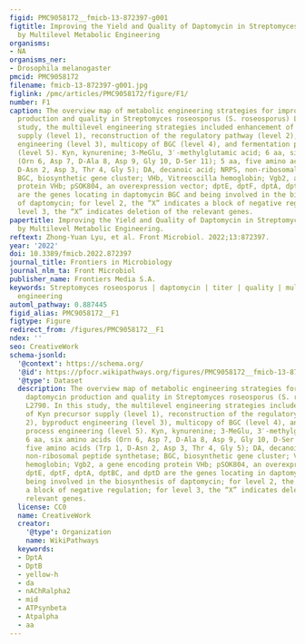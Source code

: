 ```yaml
---
figid: PMC9058172__fmicb-13-872397-g001
figtitle: Improving the Yield and Quality of Daptomycin in Streptomyces roseosporus
  by Multilevel Metabolic Engineering
organisms:
- NA
organisms_ner:
- Drosophila melanogaster
pmcid: PMC9058172
filename: fmicb-13-872397-g001.jpg
figlink: /pmc/articles/PMC9058172/figure/F1/
number: F1
caption: The overview map of metabolic engineering strategies for improving daptomycin
  production and quality in Streptomyces roseosporus (S. roseosporus) L2790. In this
  study, the multilevel engineering strategies included enhancement of Kyn precursor
  supply (level 1), reconstruction of the regulatory pathway (level 2), byproduct
  engineering (level 3), multicopy of BGC (level 4), and fermentation process engineering
  (level 5). Kyn, kynurenine; 3-MeGlu, 3′-methylglutamic acid; 6 aa, six amino acids
  (Orn 6, Asp 7, D-Ala 8, Asp 9, Gly 10, D-Ser 11); 5 aa, five amino acids (Trp 1,
  D-Asn 2, Asp 3, Thr 4, Gly 5); DA, decanoic acid; NRPS, non-ribosomal peptide synthetase;
  BGC, biosynthetic gene cluster; VHb, Vitreoscilla hemoglobin; Vgb2, a gene encoding
  protein VHb; pSOK804, an overexpression vector; dptE, dptF, dptA, dptBC, and dptD
  are the genes locating in daptomycin BGC and being involved in the biosynthesis
  of daptomycin; for level 2, the “X” indicates a block of negative regulation; for
  level 3, the “X” indicates deletion of the relevant genes.
papertitle: Improving the Yield and Quality of Daptomycin in Streptomyces roseosporus
  by Multilevel Metabolic Engineering.
reftext: Zhong-Yuan Lyu, et al. Front Microbiol. 2022;13:872397.
year: '2022'
doi: 10.3389/fmicb.2022.872397
journal_title: Frontiers in Microbiology
journal_nlm_ta: Front Microbiol
publisher_name: Frontiers Media S.A.
keywords: Streptomyces roseosporus | daptomycin | titer | quality | multi-level metabolic
  engineering
automl_pathway: 0.887445
figid_alias: PMC9058172__F1
figtype: Figure
redirect_from: /figures/PMC9058172__F1
ndex: ''
seo: CreativeWork
schema-jsonld:
  '@context': https://schema.org/
  '@id': https://pfocr.wikipathways.org/figures/PMC9058172__fmicb-13-872397-g001.html
  '@type': Dataset
  description: The overview map of metabolic engineering strategies for improving
    daptomycin production and quality in Streptomyces roseosporus (S. roseosporus)
    L2790. In this study, the multilevel engineering strategies included enhancement
    of Kyn precursor supply (level 1), reconstruction of the regulatory pathway (level
    2), byproduct engineering (level 3), multicopy of BGC (level 4), and fermentation
    process engineering (level 5). Kyn, kynurenine; 3-MeGlu, 3′-methylglutamic acid;
    6 aa, six amino acids (Orn 6, Asp 7, D-Ala 8, Asp 9, Gly 10, D-Ser 11); 5 aa,
    five amino acids (Trp 1, D-Asn 2, Asp 3, Thr 4, Gly 5); DA, decanoic acid; NRPS,
    non-ribosomal peptide synthetase; BGC, biosynthetic gene cluster; VHb, Vitreoscilla
    hemoglobin; Vgb2, a gene encoding protein VHb; pSOK804, an overexpression vector;
    dptE, dptF, dptA, dptBC, and dptD are the genes locating in daptomycin BGC and
    being involved in the biosynthesis of daptomycin; for level 2, the “X” indicates
    a block of negative regulation; for level 3, the “X” indicates deletion of the
    relevant genes.
  license: CC0
  name: CreativeWork
  creator:
    '@type': Organization
    name: WikiPathways
  keywords:
  - DptA
  - DptB
  - yellow-h
  - da
  - nAChRalpha2
  - mid
  - ATPsynbeta
  - Atpalpha
  - aa
---
```

